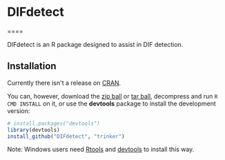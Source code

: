 # DIFdetect
====

DIFdetect is an R package designed to assist in DIF detection.  

## Installation

Currently there isn't a release on [CRAN](http://cran.r-project.org/).


You can, however, download the [zip ball](https://github.com/trinker/DIFdetect/zipball/master) or [tar ball](https://github.com/trinker/DIFdetect/tarball/master), decompress and run `R CMD INSTALL` on it, or use the **devtools** package to install the development version:

```r
# install.packages("devtools")
library(devtools)
install_github("DIFdetect", "trinker")
```

Note: Windows users need [Rtools](http://www.murdoch-sutherland.com/Rtools/) and [devtools](http://CRAN.R-project.org/package=devtools) to install this way.
